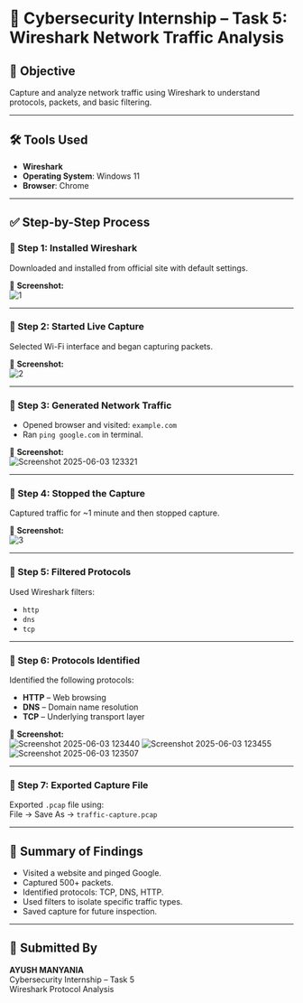 # 🧪 Cybersecurity Internship – Task 5: Wireshark Network Traffic Analysis

## 🎯 Objective

Capture and analyze network traffic using Wireshark to understand protocols, packets, and basic filtering.

---

## 🛠️ Tools Used

- **Wireshark**  
- **Operating System**: Windows 11  
- **Browser**: Chrome 

---

## ✅ Step-by-Step Process

### 🧩 Step 1: Installed Wireshark  
Downloaded and installed from official site with default settings.

📸 **Screenshot:**  
![1](https://github.com/user-attachments/assets/6be36b6e-a68c-4d39-b5db-92cce221b961)


---

### 🧩 Step 2: Started Live Capture  
Selected Wi-Fi interface and began capturing packets.

📸 **Screenshot:**  
![2](https://github.com/user-attachments/assets/57daf227-58c3-43dc-bcce-408d1f463819)


---

### 🧩 Step 3: Generated Network Traffic  
- Opened browser and visited: `example.com`  
- Ran `ping google.com` in terminal.

📸 **Screenshot:**  
![Screenshot 2025-06-03 123321](https://github.com/user-attachments/assets/1ef8c925-8451-4a14-8eda-ac7d0f537b99)


---

### 🧩 Step 4: Stopped the Capture  
Captured traffic for ~1 minute and then stopped capture.

📸 **Screenshot:**  
![3](https://github.com/user-attachments/assets/d2790cf4-7985-4e43-ae15-40942929788e)

---

### 🧩 Step 5: Filtered Protocols  
Used Wireshark filters:  
- `http`  
- `dns`  
- `tcp`



---

### 🧩 Step 6: Protocols Identified  
Identified the following protocols:  
- **HTTP** – Web browsing  
- **DNS** – Domain name resolution  
- **TCP** – Underlying transport layer

📸 **Screenshot:**  
![Screenshot 2025-06-03 123440](https://github.com/user-attachments/assets/8e9ac25a-3702-48e0-8b75-3978f45c4517)
![Screenshot 2025-06-03 123455](https://github.com/user-attachments/assets/fbc1c0a3-9bca-430c-9419-45de09b9d157)
![Screenshot 2025-06-03 123507](https://github.com/user-attachments/assets/6997f128-86f7-4fe5-8450-968e063eb75a)



---

### 🧩 Step 7: Exported Capture File  
Exported `.pcap` file using:  
File → Save As → `traffic-capture.pcap`



---

## 🧠 Summary of Findings

- Visited a website and pinged Google.  
- Captured 500+ packets.  
- Identified protocols: TCP, DNS, HTTP.  
- Used filters to isolate specific traffic types.  
- Saved capture for future inspection.

---

## 👤 Submitted By

**AYUSH MANYANIA**  
Cybersecurity Internship – Task 5  
Wireshark Protocol Analysis


